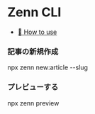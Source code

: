 # Zenn CLI

* [📘 How to use](https://zenn.dev/zenn/articles/zenn-cli-guide)

### 記事の新規作成

npx zenn new:article --slug <slug name>

### プレビューする

npx zenn preview

